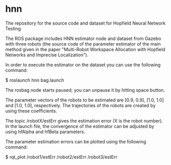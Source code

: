 # hnn
The repository for the source code and dataset for Hopfield Neural Network Testing

The ROS package includes HNN estimator node and dataset from Gazebo with three robots (the source code of the parameter estimator of the main method given in the paper "Multi-Robot Workspace Allocation with Hopfield Networks and Imprecise Localization").

In order to execute the estimator on the dataset you can use the following command:

$ roslaunch hnn bag.launch 

The rosbag node starts paused; you can unpause it by hitting space button.

The parameter vectors of the robots to be estimated are [0.9, 0.9], [1.0, 1.0] and [1.0, 1.0], respectively. The trajectories of the robots are created by using these coefficients.

The topic /robotX/estErr gives the estimation error (X is the robot number). In the launch file, the convergence of the estimator can be adjusted by using hfAlpha and hfBeta parameters.

The parameter estimation errors can be plotted using the following command:

$ rqt_plot /robot1/estErr /robot2/estErr /robot3/estErr 

